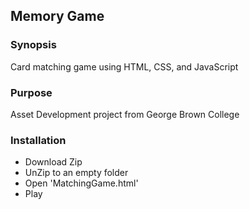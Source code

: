 ## Memory Game
### Synopsis
Card matching game using HTML, CSS, and JavaScript

### Purpose
Asset Development project from George Brown College

### Installation
* Download Zip
* UnZip to an empty folder
* Open 'MatchingGame.html'
* Play
